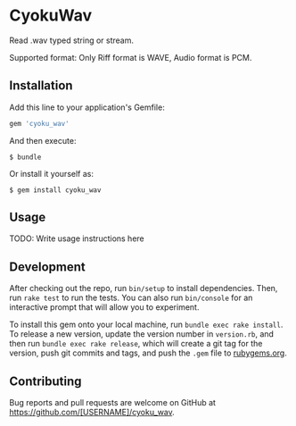 # CyokuWav

Read .wav typed string or stream.

Supported format: Only Riff format is WAVE, Audio format is PCM.

## Installation

Add this line to your application's Gemfile:

```ruby
gem 'cyoku_wav'
```

And then execute:

    $ bundle

Or install it yourself as:

    $ gem install cyoku_wav

## Usage

TODO: Write usage instructions here

## Development

After checking out the repo, run `bin/setup` to install dependencies. Then, run `rake test` to run the tests. You can also run `bin/console` for an interactive prompt that will allow you to experiment.

To install this gem onto your local machine, run `bundle exec rake install`. To release a new version, update the version number in `version.rb`, and then run `bundle exec rake release`, which will create a git tag for the version, push git commits and tags, and push the `.gem` file to [rubygems.org](https://rubygems.org).

## Contributing

Bug reports and pull requests are welcome on GitHub at https://github.com/[USERNAME]/cyoku_wav.

